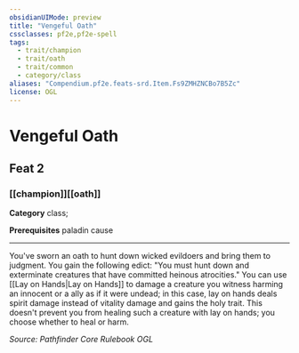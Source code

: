 ```yaml
---
obsidianUIMode: preview
title: "Vengeful Oath"
cssclasses: pf2e,pf2e-spell
tags:
  - trait/champion
  - trait/oath
  - trait/common
  - category/class
aliases: "Compendium.pf2e.feats-srd.Item.Fs9ZMHZNCBo7B5Zc"
license: OGL
---
```

# Vengeful Oath
## Feat 2
### [[champion]][[oath]]

**Category** class; 



**Prerequisites** paladin cause
* * *
You've sworn an oath to hunt down wicked evildoers and bring them to judgment. You gain the following edict: "You must hunt down and exterminate creatures that have committed heinous atrocities." You can use [[Lay on Hands|Lay on Hands]] to damage a creature you witness harming an innocent or a ally as if it were undead; in this case, lay on hands deals spirit damage instead of vitality damage and gains the holy trait. This doesn't prevent you from healing such a creature with lay on hands; you choose whether to heal or harm.

*Source: Pathfinder Core Rulebook*
*OGL*